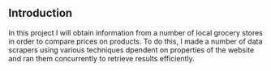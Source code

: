 ## Introduction

In this project I will obtain information from a number of local grocery stores in order to compare prices on products.
To do this, I made a number of data scrapers using various techniques dpendent on properties of the website and ran them concurrently to retrieve results efficiently.
